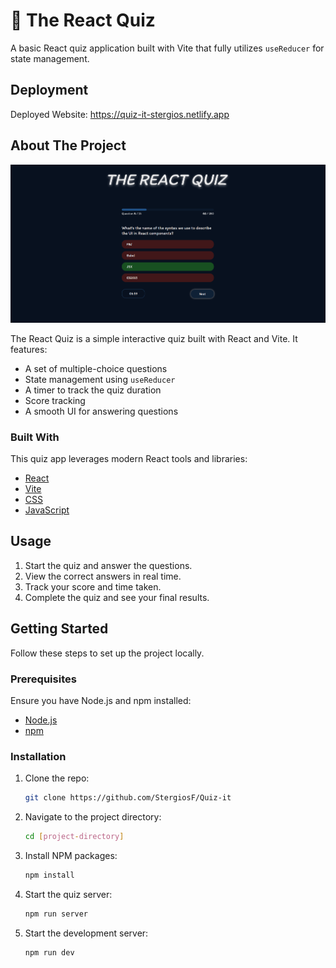 # 🧠 The React Quiz

A basic React quiz application built with Vite that fully utilizes `useReducer` for state management.

## Deployment

Deployed Website: https://quiz-it-stergios.netlify.app

## About The Project

[![Homepage Preview](/public/homepage_preview.png)](https://quiz-it-stergios.netlify.app)

The React Quiz is a simple interactive quiz built with React and Vite. It features:

- A set of multiple-choice questions
- State management using `useReducer`
- A timer to track the quiz duration
- Score tracking
- A smooth UI for answering questions

### Built With

This quiz app leverages modern React tools and libraries:

- [React](https://reactjs.org/)
- [Vite](https://vitejs.dev/)
- [CSS](https://developer.mozilla.org/en-US/docs/Web/CSS)
- [JavaScript](https://developer.mozilla.org/en-US/docs/Web/JavaScript)

## Usage

1. Start the quiz and answer the questions.
2. View the correct answers in real time.
3. Track your score and time taken.
4. Complete the quiz and see your final results.

## Getting Started

Follow these steps to set up the project locally.

### Prerequisites

Ensure you have Node.js and npm installed:

- [Node.js](https://nodejs.org/)
- [npm](https://www.npmjs.com/)

### Installation

1. Clone the repo:

   ```bash
   git clone https://github.com/StergiosF/Quiz-it
   ```

2. Navigate to the project directory:

   ```bash
   cd [project-directory]
   ```

3. Install NPM packages:

   ```bash
   npm install
   ```

4. Start the quiz server:

   ```bash
   npm run server
   ```

5. Start the development server:

   ```bash
   npm run dev
   ```
